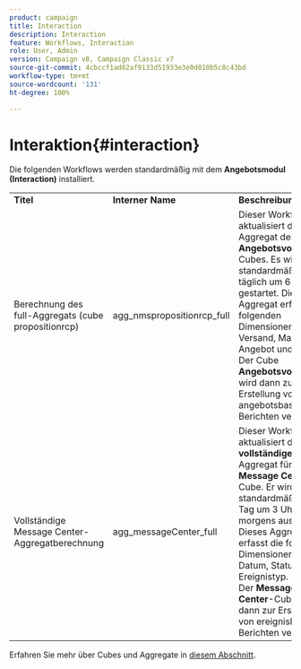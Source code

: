 ```yaml
---
product: campaign
title: Interaction
description: Interaction
feature: Workflows, Interaction
role: User, Admin
version: Campaign v8, Campaign Classic v7
source-git-commit: 4cbccf1ad02af9133d51933e3e0d010b5c8c43bd
workflow-type: tm+mt
source-wordcount: '131'
ht-degree: 100%

---
```



# Interaktion{#interaction}

Die folgenden Workflows werden standardmäßig mit dem **Angebotsmodul (Interaction)** installiert.

<table> 
 <tbody> 
  <tr> 
   <td> <strong>Titel</strong><br /> </td> 
   <td> <strong>Interner Name</strong><br /> </td> 
   <td> <strong>Beschreibung</strong><br /> </td> 
  </tr> 
  <tr> 
   <td> <span class="uicontrol">Berechnung des full-Aggregats (cube propositionrcp)</span> <br /> </td> 
   <td> <span class="uicontrol">agg_nmspropositionrcp_full</span> <br /> </td> 
   <td> Dieser Workflow aktualisiert das <strong>full</strong>-Aggregat des <strong>Angebotsvorschlag</strong>-Cubes. Es wird standardmäßig täglich um 6 Uhr gestartet. Dieses Aggregat erfasst die folgenden Dimensionen: Kanal, Versand, Marketing-Angebot und Datum.<br /> Der Cube <strong>Angebotsvorschlag</strong> wird dann zur Erstellung von angebotsbasierten Berichten verwendet.<br /> </td> 
  </tr> 
   <tr> 
   <td> <span class="uicontrol">Vollständige Message Center-Aggregatberechnung</span> <br /> </td> 
   <td> <span class="uicontrol">agg_messageCenter_full</span> <br /> </td> 
   <td> Dieser Workflow aktualisiert das <strong>vollständige</strong> Aggregat für den <strong>Message Center</strong>-Cube. Er wird standardmäßig jeden Tag um 3 Uhr morgens ausgelöst. Dieses Aggregat erfasst die folgenden Dimensionen: Kanal, Datum, Status und Ereignistyp.<br /> Der <strong>Message Center</strong>-Cube wird dann zur Erstellung von ereignisbasierten Berichten verwendet. <br /> </td> 
   <td> <br /> </td> 
  </tr> 
 </tbody> 
</table>

Erfahren Sie mehr über Cubes und Aggregate in [diesem Abschnitt](../../v8/reporting/gs-cubes.md).

